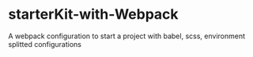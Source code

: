 # starterKit-with-Webpack

A webpack configuration to start a project with babel, scss, environment splitted configurations